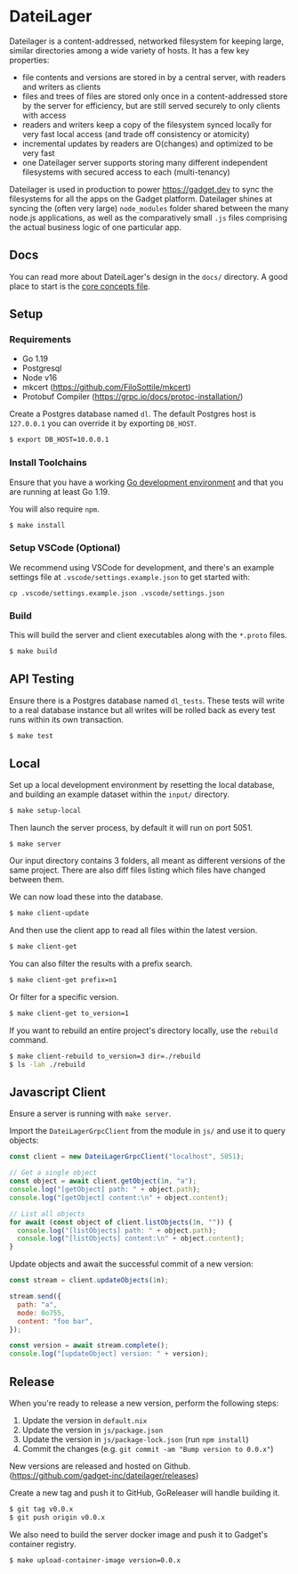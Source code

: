 # DateiLager

Dateilager is a content-addressed, networked filesystem for keeping large, similar directories among a wide variety of hosts. It has a few key properties:

 - file contents and versions are stored in by a central server, with readers and writers as clients
 - files and trees of files are stored only once in a content-addressed store by the server for efficiency, but are still served securely to only clients with access
 - readers and writers keep a copy of the filesystem synced locally for very fast local access (and trade off consistency or atomicity)
 - incremental updates by readers are O(changes) and optimized to be very fast
 - one Dateilager server supports storing many different independent filesystems with secured access to each (multi-tenancy)

Dateilager is used in production to power https://gadget.dev to sync the filesystems for all the apps on the Gadget platform. Dateilager shines at syncing the (often very large) `node_modules` folder shared between the many node.js applications, as well as the comparatively small `.js` files comprising the actual business logic of one particular app.

## Docs

You can read more about DateiLager's design in the `docs/` directory. A good place to start is the [core concepts file](./docs/core.md).

## Setup

### Requirements

- Go 1.19
- Postgresql
- Node v16
- mkcert (https://github.com/FiloSottile/mkcert)
- Protobuf Compiler (https://grpc.io/docs/protoc-installation/)

Create a Postgres database named `dl`. The default Postgres host is `127.0.0.1` you can override it by
exporting `DB_HOST`.

```bash
$ export DB_HOST=10.0.0.1
```

### Install Toolchains

Ensure that you have a working [Go development environment](https://golang.org/doc/install) and that you are running at least Go 1.19.

You will also require `npm`.

```bash
$ make install
```

### Setup VSCode (Optional)

We recommend using VSCode for development, and there's an example settings file at `.vscode/settings.example.json` to get started with:

```
cp .vscode/settings.example.json .vscode/settings.json
```

### Build

This will build the server and client executables along with the `*.proto` files.

```bash
$ make build
```

## API Testing

Ensure there is a Postgres database named `dl_tests`. These tests will write to a real database instance
but all writes will be rolled back as every test runs within its own transaction.

```bash
$ make test
```

## Local

Set up a local development environment by resetting the local database, and building an example dataset
within the `input/` directory.

```bash
$ make setup-local
```

Then launch the server process, by default it will run on port 5051.

```
$ make server
```

Our input directory contains 3 folders, all meant as different versions of the same project. There are also
diff files listing which files have changed between them.

We can now load these into the database.

```bash
$ make client-update
```

And then use the client app to read all files within the latest version.

```bash
$ make client-get
```

You can also filter the results with a prefix search.

```bash
$ make client-get prefix=n1
```

Or filter for a specific version.

```bash
$ make client-get to_version=1
```

If you want to rebuild an entire project's directory locally, use the `rebuild` command.

```bash
$ make client-rebuild to_version=3 dir=./rebuild
$ ls -lah ./rebuild
```

## Javascript Client

Ensure a server is running with `make server`.

Import the `DateiLagerGrpcClient` from the module in `js/` and use it to query objects:

```javascript
const client = new DateiLagerGrpcClient("localhost", 5051);

// Get a single object
const object = await client.getObject(1n, "a");
console.log("[getObject] path: " + object.path);
console.log("[getObject] content:\n" + object.content);

// List all objects
for await (const object of client.listObjects(1n, "")) {
  console.log("[listObjects] path: " + object.path);
  console.log("[listObjects] content:\n" + object.content);
}
```

Update objects and await the successful commit of a new version:

```javascript
const stream = client.updateObjects(1n);

stream.send({
  path: "a",
  mode: 0o755,
  content: "foo bar",
});

const version = await stream.complete();
console.log("[updateObject] version: " + version);
```

## Release

When you're ready to release a new version, perform the following steps:

1. Update the version in `default.nix`
2. Update the version in `js/package.json`
3. Update the version in `js/package-lock.json` (run `npm install`)
4. Commit the changes (e.g. `git commit -am "Bump version to 0.0.x"`)

New versions are released and hosted on Github. (https://github.com/gadget-inc/dateilager/releases)

Create a new tag and push it to GitHub, GoReleaser will handle building it.

```bash
$ git tag v0.0.x
$ git push origin v0.0.x
```

We also need to build the server docker image and push it to Gadget's container registry.

```bash
$ make upload-container-image version=0.0.x
```
